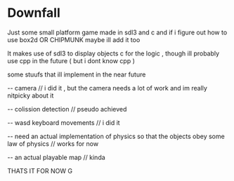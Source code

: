 # Downfall 
Just some small platform game made in sdl3 and c and if i figure out how to use box2d OR CHIPMUNK maybe ill add it too




It makes use of sdl3 to display objects 
c for the logic , though ill probably use cpp in the future ( but i dont know cpp )


some stuufs that ill implement in the near future 

-- camera // i did it , but the camera needs a lot of work and im really nitpicky about it

-- colission detection // pseudo achieved 

-- wasd keyboard movements // i did it 

-- need an actual implementation of physics so that the objects obey some law of physics // works for now

-- an actual playable map // kinda

THATS IT FOR NOW G

